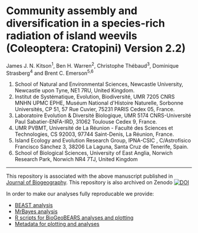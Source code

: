 # Community assembly and diversification in a species-rich radiation of island weevils (Coleoptera: Cratopini) Version 2.2)

James J. N. Kitson<sup>1</sup>, Ben H. Warren<sup>2</sup>, Christophe Thébaud<sup>3</sup>, Dominique Strasberg<sup>4</sup> and Brent C. Emerson<sup>5,6</sup> 
1. School of Natural and Environmental Sciences, Newcastle University, Newcastle upon Tyne, NE1 7RU, United Kingdom.
2. Institut de Systématique, Evolution, Biodiversité, UMR 7205 CNRS MNHN UPMC EPHE, Muséum National d'Histoire Naturelle, Sorbonne Universités, CP 51, 57 Rue Cuvier, 75231 PARIS Cedex 05, France.
3. Laboratoire Evolution & Diversité Biologique, UMR 5174 CNRS-Université Paul Sabatier-ENFA-IRD, 31062 Toulouse Cedex 9, France.
4. UMR PVBMT, Université de La Réunion - Faculté des Sciences et Technologies, CS 92003, 97744 Saint-Denis, La Réunion, France. 
5. Island Ecology and Evolution Research Group, IPNA-CSIC , C/Astrofísico Francisco Sánchez 3, 38206 La Laguna, Santa Cruz de Tenerife, Spain.
6. School of Biological Sciences, University of East Anglia, Norwich Research Park, Norwich NR4 7TJ, United Kingdom
***

This repository is associated with the above manuscript published in [Journal of Biogeography](https://doi.org/10.1111/jbi.13393).
This repository is also archived on Zenodo [![DOI](https://zenodo.org/badge/47623669.svg)](https://zenodo.org/badge/latestdoi/47623669)

In order to make our analyses fully reproducable we provide:
- [BEAST analysis](https://github.com/James-Kitson/Biogeography/tree/ce0e070ae681183fea5dd5bf3bac8d463e1962c7/BEAST)
- [MrBayes analysis](https://github.com/James-Kitson/Biogeography/tree/master/MrBayes)
- [R scripts for BioGeoBEARS analyses and plotting](https://github.com/James-Kitson/Biogeography/tree/master/R_scripts)
- [Metadata for plotting and analyses](https://github.com/James-Kitson/Biogeography/tree/master/Metadata)

